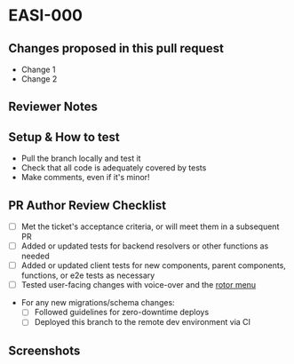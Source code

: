 # EASI-000

<!--
    If applicable, insert the Jira story number in the markdown header above
    The hyperlink will be filled in by GitHub autolinks:
    https://github.com/CMSgov/easi-app/settings/key_links
--->

## Changes proposed in this pull request

- Change 1
- Change 2

<!--
    Please add/remove/edit any of the template below to fit the needs
    of this specific PR
--->

## Reviewer Notes

<!--
    Is there anything you would like reviewers to give additional scrutiny?
--->

## Setup & How to test

- Pull the branch locally and test it
- Check that all code is adequately covered by tests
- Make comments, even if it's minor!

<!--
    Add any steps or code to run in this section to help others run your code:

    ```sh
    echo "Code goes here"
    ```
--->

## PR Author Review Checklist

- [ ] Met the ticket's acceptance criteria, or will meet them in a subsequent PR
- [ ] Added or updated tests for backend resolvers or other functions as needed
- [ ] Added or updated client tests for new components, parent components,
functions, or e2e tests as necessary
- [ ] Tested user-facing changes with voice-over and
the [rotor menu](https://support.apple.com/guide/voiceover/with-the-voiceover-rotor-mchlp2719/mac)
- For any new migrations/schema changes:
  - [ ] Followed guidelines for zero-downtime deploys
  - [ ] Deployed this branch to the remote dev environment via CI

## Screenshots

<!--
    If this PR benefits from showing any visual components, put any screenshots here!
-->

